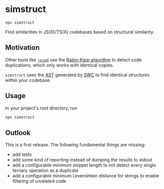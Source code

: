 # simstruct

`npx simstruct`

Find similarities in JS(X)/TS(X) codebases based on structural similarity.

## Motivation

Other tools like [`jscpd`](https://github.com/kucherenko/jscpd) use the [Rabin-Karp algorithm](https://en.wikipedia.org/wiki/Rabin%E2%80%93Karp_algorithm) to detect code duplications, which only works with identical copies.

`simstruct` uses the [AST](https://en.wikipedia.org/wiki/Abstract_syntax_tree) generated by [SWC](https://swc.rs/) to find identical *structures* within your codebase.

## Usage

In your project's root directory, run

```sh
npx simstruct
```

## Outlook

This is a first release. The following fundamental things are missing:

- add tests
- add some kind of reporting instead of dumping the results to stdout
- add a configurable minimum snippet length to not detect every single ternary operation as a duplicate
- add a configurable minimum Levenshtein distance for strings to enable filtering of unrelated code